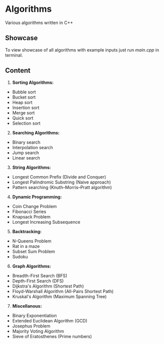 # Algorithms

<div>Various algorithms written in C++</div>

## Showcase
To view showcase of all algorithms with example inputs just run *main.cpp* in terminal.

## Content

1. **Sorting Algorithms:**
* Bubble sort
* Bucket sort
* Heap sort
* Insertion sort 
* Merge sort
* Quick sort
* Selection sort

2. **Searching Algorithms:**
* Binary search
* Interpolation search
* Jump search
* Linear search

3. **String Algorithms:**
* Longest Common Prefix (Divide and Conquer)
* Longest Palindromic Substring (Naive approach)
* Pattern searching (Knuth–Morris–Pratt algorithm)

4. **Dynamic Programming:**
* Coin Change Problem
* Fibonacci Series
* Knapsack Problem
* Longest Increasing Subsequence

5. **Backtracking:**
* N-Queens Problem
* Rat in a maze
* Subset Sum Problem
* Sudoku

6. **Graph Algorithms:**
* Breadth-First Search (BFS)
* Depth-First Search (DFS)
* Dijkstra's Algorithm (Shortest Path)
* Floyd-Warshall Algorithm (All-Pairs Shortest Path)
* Kruskal's Algorithm (Maximum Spanning Tree)

7. **Miscellanous:**
* Binary Exponentiation
* Extended Euclidean Algorithm (GCD)
* Josephus Problem
* Majority Voting Algorithm
* Sieve of Eratosthenes (Prime numbers)